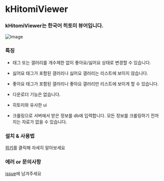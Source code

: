 # kHitomiViewer

### kHitomiViewer는 한국어 히토미 뷰어입니다.

![Image](https://github.com/user-attachments/assets/0cf487cc-1f90-49cf-8a8a-e914c293848e)

### 특징

- 태그 또는 갤러리를 개수제한 없이 좋아요/싫어요 상태로 변경할 수 있습니다.

- 싫어요 태그가 포함된 갤러리나 싫어요 갤러리는 리스트에 보이지 않습니다.

- 좋아요 태그가 포함된 갤러리나 좋아요 갤러리만 리스트에 보이게 할 수 있습니다.

- 다운로더 기능은 없습니다.

- 히토미와 유사한 ui

- 크롤링으로 서버에서 받은 정보를 db에 입력합니다. 모든 정보를 크롤링하기 전까지는 자료가 없을 수 있습니다.

### 설치 & 사용법

[위키](https://github.com/crossSiteKikyo/kHitomiViewer/wiki)를 클릭해 자세히 알아보세요

### 에러 or 문의사항

[issue](https://github.com/crossSiteKikyo/kHitomiViewer/issues)에 남겨주세요